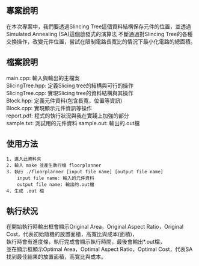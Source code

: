 ## 專案說明
在本次專案中，我們要透過Slincing Tree這個資料結構保存元件的位置，並透過Simulated Annealing (SA)這個啟發式的演算法
不斷通過對Slincing Tree的各種交換操作，改變元件位置，嘗試在限制電路長寬比的情況下最小化電路的總面積。
## 檔案說明  
main.cpp: 輸入與輸出的主檔案  
SlicingTree.hpp: 定義Slicing tree的結構與可行的操作  
SlicingTree.cpp: 實現Slicing tree的資料結構與其操作  
Block.hpp: 定義元件資料(包含長寬，位置等資訊)  
Block.cpp: 實現顯示元件資訊等操作  
report.pdf: 程式的執行狀況與我在實踐上加強的部分  
sample.txt: 測試用的元件資料
sample.out: 輸出的.out檔
## 使用方法
	1. 進入此資料夾
	2. 輸入 make 並產生執行檔 floorplanner
	3. 執行 ./floorplanner [input file name] [output file name]
 		input file name: 輸入的元件資料
   		output file name: 輸出的.out檔
	4. 生成 .out 檔
 
## 執行狀況
在開始執行時輸出框會顯示Original Area，Original Aspect Ratio，Original Cost，代表初始隨機的放置面積，高寬比與成本(面積)，  
執行時會有進度條，執行完成會顯示執行時間，最後會輸出*.out檔，  
並在顯示框顯示Optimal Area，Optimal Aspect Ratio，Optimal Cost，代表SA找到最佳結果的放置面積，高寬比與成本。
